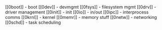 [[0boot]] - boot
[[0dev]] - devmgmt
[[0fsys]] - filesystem mgmt
[[0drv]] - driver management
[[0init]] - init
[[0io]] - in/out
[[0ipc]] - interprocess comms
[[0krnl]] - kernel
[[0memr]] - memory stuff
[[0netw]] - networking
[[0schd]] - task scheduling